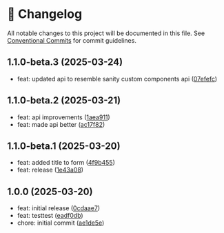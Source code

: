 <!-- markdownlint-disable --><!-- textlint-disable -->

# 📓 Changelog

All notable changes to this project will be documented in this file. See
[Conventional Commits](https://conventionalcommits.org) for commit guidelines.

## 1.1.0-beta.3 (2025-03-24)

- feat: updated api to resemble sanity custom components api ([07efefc](https://github.com/largis21/sanity-plugin-form-builder/commit/07efefc))

## 1.1.0-beta.2 (2025-03-21)

- feat: api improvements ([1aea911](https://github.com/largis21/sanity-plugin-form-builder/commit/1aea911))
- feat: made api better ([ac17f82](https://github.com/largis21/sanity-plugin-form-builder/commit/ac17f82))

## 1.1.0-beta.1 (2025-03-20)

- feat: added title to form ([4f9b455](https://github.com/largis21/sanity-plugin-form-builder/commit/4f9b455))
- feat: release ([1e43a08](https://github.com/largis21/sanity-plugin-form-builder/commit/1e43a08))

## 1.0.0 (2025-03-20)

- feat: initial release ([0cdaae7](https://github.com/largis21/sanity-plugin-form-builder/commit/0cdaae7))
- feat: testtest ([eadf0db](https://github.com/largis21/sanity-plugin-form-builder/commit/eadf0db))
- chore: initial commit ([ae1de5e](https://github.com/largis21/sanity-plugin-form-builder/commit/ae1de5e))
